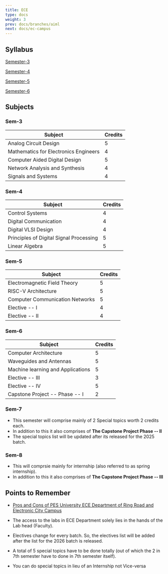 ```yaml
---
title: ECE
type: docs
weight: 3
prev: docs/branches/aiml
next: docs/ec-campus
---
```

## Syllabus

[Semester-3](https://drive.google.com/file/d/1fQS7vhJr9RaHcqrPkepDvNOmF5JJNj16/view?usp=sharing)

[Semester-4](https://drive.google.com/file/d/19iQuvDln2sGFjWIaNbD10ZF4qvpqzijS/view?usp=sharing)

[Semester-5]()

[Semester-6](https://drive.google.com/file/d/1dsZ1ZHuFAN9idTaz4m0vxTWmql9LOrXZ/view?usp=sharing)

## Subjects

### Sem-3
| Subject | Credits |
|---|---|
| Analog Circuit Design | 5 |
| Mathematics for Electronics Engineers | 4 |
| Computer Aided Digital Design | 5 |
| Network Analysis and Synthesis | 4 |
| Signals and Systems | 4 |

### Sem-4
| Subject | Credits |
|---|------|
| Control Systems | 4  |
| Digital Communication | 4  |
| Digital VLSI Design | 4  |
| Principles of Digital Signal Processing | 5  |
| Linear Algebra | 5  |

### Sem-5
| Subject | Credits |
|---|------|
| Electromagnetic Field Theory | 5  |
| RISC-V Architecture | 5  |
| Computer Communication Networks | 5  |
| Elective -- I | 4  |
| Elective -- II| 4  |

### Sem-6
| Subject | Credits |
|---|------|
| Computer Architecture | 5  |
| Waveguides and Antennas | 5  |
| Machine learning and Applications | 5  |
| Elective -- III | 3  |
| Elective -- IV | 5  |
| Capstone Project -- Phase -- I | 2 |

### Sem-7
* This semester will comprise mainly of 2 Special topics worth 2 credits each.
* In addition to this it also comprises of **The Capstone Project Phase -- II**
* The special topics list will be updated after its released for the 2025 batch.

### Sem-8
* This will comprsie mainly for internship (also referred to as spring internship).
* In addition to this it also comprises of **The Capstone Project Phase -- III**


## Points to Remember
* [Pros and Cons of PES University ECE Department of Ring Road and Electronic City Campus](https://www.reddit.com/r/PESU/comments/1cyvucb/the_pros_and_cons_of_pes_university_of_ece_at_rr/)

* The access to the labs in ECE Department solely lies in the hands of the Lab head (Faculty).

* Electives change for every batch. So, the electives list will be added after the list for the 2026 batch is released.

* A total of 5 special topics have to be done totally (out of which the 2 in 7th semester have to done in 7th semester itself).

* You can do special topics in lieu of an Internship not Vice-versa

